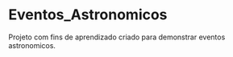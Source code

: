 # Eventos_Astronomicos
Projeto com fins de aprendizado criado para demonstrar eventos astronomicos.
